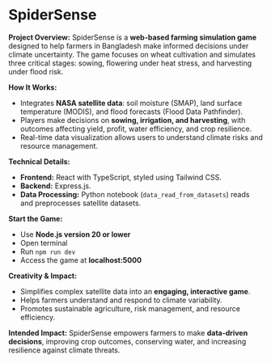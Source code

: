 # SpiderSense

**Project Overview:**
SpiderSense is a **web-based farming simulation game** designed to help farmers in Bangladesh make informed decisions under climate uncertainty. The game focuses on wheat cultivation and simulates three critical stages: sowing, flowering under heat stress, and harvesting under flood risk.

**How It Works:**
- Integrates **NASA satellite data**: soil moisture (SMAP), land surface temperature (MODIS), and flood forecasts (Flood Data Pathfinder).
- Players make decisions on **sowing, irrigation, and harvesting**, with outcomes affecting yield, profit, water efficiency, and crop resilience.
- Real-time data visualization allows users to understand climate risks and resource management.

**Technical Details:**
- **Frontend:** React with TypeScript, styled using Tailwind CSS.
- **Backend:** Express.js.
- **Data Processing:** Python notebook (`data_read_from_datasets`) reads and preprocesses satellite datasets.


**Start the Game:**
- Use **Node.js version 20 or lower**
- Open terminal
- Run `npm run dev`
- Access the game at **localhost:5000**

**Creativity & Impact:**
- Simplifies complex satellite data into an **engaging, interactive game**.
- Helps farmers understand and respond to climate variability.
- Promotes sustainable agriculture, risk management, and resource efficiency.


**Intended Impact:**
SpiderSense empowers farmers to make **data-driven decisions**, improving crop outcomes, conserving water, and increasing resilience against climate threats.
